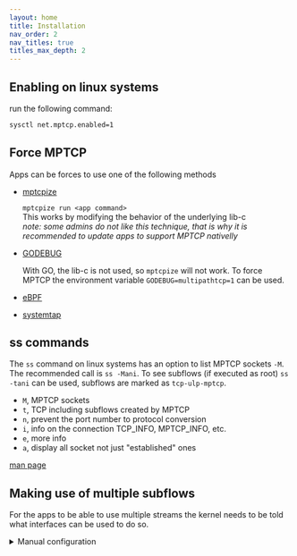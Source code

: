 ```yaml
---
layout: home
title: Installation
nav_order: 2
nav_titles: true
titles_max_depth: 2
---
```

## Enabling on linux systems
run the following command:
```bash
sysctl net.mptcp.enabled=1
```

## Force MPTCP
Apps can be forces to use one of the following methods

- [mptcpize](https://www.mankier.com/8/mptcpize)

    `mptcpize run <app command>`  
    This works by modifying the behavior of the underlying lib-c  
    *note: some admins do not like this technique, that is why it is recommended*
    *to update apps to support MPTCP nativelly*

- [GODEBUG](https://go-review.googlesource.com/c/go/+/507375)

    With GO, the lib-c is not used, so `mptcpize` will not work.
    To force MPTCP the environment variable `GODEBUG=multipathtcp=1` can be used.

- [eBPF](https://git.kernel.org/pub/scm/linux/kernel/git/bpf/bpf-next.git/commit/?id=ddba122428a7)

- [systemtap](https://access.redhat.com/documentation/en-us/red_hat_enterprise_linux/8/html/configuring_and_managing_networking/getting-started-with-multipath-tcp_configuring-and-managing-networking#preparing-rhel-to-enable-mptcp-support_getting-started-with-multipath-tcp)

## ss commands
The `ss` command on linux systems has an option to list MPTCP sockets `-M`. The
recommended call is `ss -Mani`. To see subflows (if executed as root) `ss -tani`
can be used, subflows are marked as `tcp-ulp-mptcp`.

- `M`, MPTCP sockets
- `t`, TCP including subflows created by MPTCP
- `n`, prevent the port number to protocol conversion
- `i`, info on the connection TCP_INFO, MPTCP_INFO, etc.
- `e`, more info
- `a`, display all socket not just "established" ones

[man page](https://www.commandlinux.com/man-page/man8/ss.8.html)


## Making use of multiple subflows
For the apps to be able to use multiple streams the kernel needs to be told what
interfaces can be used to do so.

<details markdown="block">
<summary>Manual configuration</summary>

With multiple addresses defined on several interfaces, you want to be able to tell
your kernel "If I select such source address, please use that specific interface+gateway,
not the default ones". You achieve this by configuring one routing table per outgoing
interface, each routing table being identified by a number. The route selection
process then happens in two phases. First the kernel does a lookup in the policy
table (that you need to configure with ip rules). The policies, in our case, will
be For such source prefix, go to routing table number x. Then the corresponding
routing table is examined to select the gateway based on the destination address.

You need to configure several routing tables in the following manner: Imagine you
have two interfaces eth0 and eth1 with the following properties:

```bash
eth0

  IP-Address: 10.1.1.2
  Subnet-Mask: 255.255.255.0
  Gateway: 10.1.1.1

eth1

  IP-Address: 10.1.2.2
  Subnet-Mask: 255.255.255.0
  Gateway: 10.1.2.1
```

Thus, you need to configure the routing rules so that packets with source-IP 10.1.1.2
will get routed over eth0 and those with 10.1.2.2 will get routed over eth1.

The necessary commands are:

```bash
# This creates two different routing tables, that we use based on the source-address.
ip rule add from 10.1.1.2 table 1
ip rule add from 10.1.2.2 table 2

# Configure the two different routing tables
ip route add 10.1.1.0/24 dev eth0 scope link table 1
ip route add default via 10.1.1.1 dev eth0 table 1

ip route add 10.1.2.0/24 dev eth1 scope link table 2
ip route add default via 10.1.2.1 dev eth1 table 2

# default route for the selection process of normal internet-traffic
ip route add default scope global nexthop via 10.1.1.1 dev eth0
```
With this, your routing table should look like the following:

```bash
mptcp-kernel:~# ip rule show
0:      from all lookup local
32764:  from 10.1.2.2 lookup 2
32765:  from 10.1.1.2 lookup 1
32766:  from all lookup main
32767:  from all lookup default

mptcp-kernel:~# ip route
10.1.1.0/24 dev eth0  proto kernel  scope link  src 10.1.1.2
10.1.2.0/24 dev eth1  proto kernel  scope link  src 10.1.2.2
default via 10.1.1.1 dev eth0

mptcp-kernel:~# ip route show table 1
10.1.1.0/24 dev eth0  scope link
default via 10.1.1.1 dev eth0

mptcp-kernel:~# ip route show table 2
10.1.2.0/24 dev eth1  scope link
default via 10.1.2.1 dev eth1
```
</details>